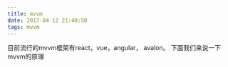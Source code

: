 ```yaml
---
title: mvvm
date: 2017-04-12 21:40:50
tags: mvvm
---
```


目前流行的mvvm框架有react，vue，angular， avalon。
下面我们来说一下mvvm的原理

